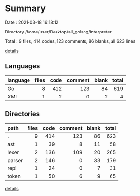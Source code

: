 # Summary

Date : 2021-03-18 16:18:12

Directory /home/user/Desktop/all_golang/interpreter

Total : 9 files,  414 codes, 123 comments, 86 blanks, all 623 lines

[details](details.md)

## Languages
| language | files | code | comment | blank | total |
| :--- | ---: | ---: | ---: | ---: | ---: |
| Go | 8 | 412 | 123 | 84 | 619 |
| XML | 1 | 2 | 0 | 2 | 4 |

## Directories
| path | files | code | comment | blank | total |
| :--- | ---: | ---: | ---: | ---: | ---: |
| . | 9 | 414 | 123 | 86 | 623 |
| ast | 1 | 39 | 8 | 11 | 58 |
| lexer | 2 | 136 | 109 | 20 | 265 |
| parser | 2 | 146 | 0 | 33 | 179 |
| repl | 1 | 24 | 0 | 7 | 31 |
| token | 1 | 50 | 6 | 9 | 65 |

[details](details.md)